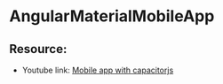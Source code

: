 # AngularMaterialMobileApp

## Resource:
- Youtube link:  [Mobile app with capacitorjs](https://www.youtube.com/watch?v=UUiHB8VC_to)